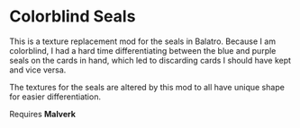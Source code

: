 # Colorblind Seals
This is a texture replacement mod for the seals in Balatro. Because I am colorblind, I had a hard time differentiating between the blue and purple seals on the cards in hand, which led to discarding cards I should have kept and vice versa.

The textures for the seals are altered by this mod to all have unique shape for easier differentiation.

Requires **Malverk**
